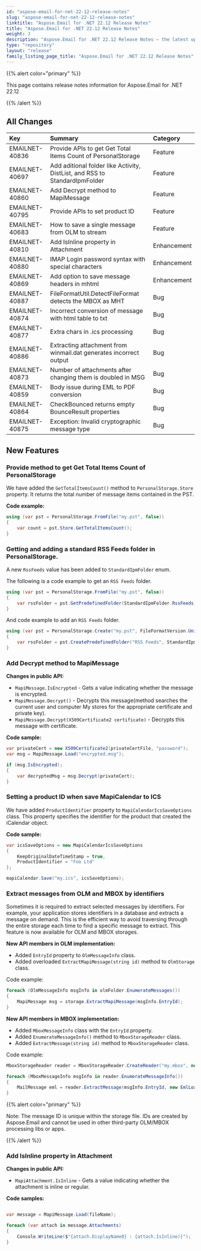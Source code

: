 ```yaml
---
id: "aspose-email-for-net-22-12-release-notes"
slug: "aspose-email-for-net-22-12-release-notes"
linktitle: "Aspose.Email for .NET 22.12 Release Notes"
title: "Aspose.Email for .NET 22.12 Release Notes"
weight: 3
description: "Aspose.Email for .NET 22.12 Release Notes – the latest updates and fixes."
type: "repository"
layout: "release"
family_listing_page_title: "Aspose.Email for .NET 22.12 Release Notes"
---
```


{{% alert color="primary" %}}

This page contains release notes information for Aspose.Email for .NET 22.12

{{% /alert %}}

## **All Changes**

|**Key**|**Summary**|**Category**|
| :- | :- | :- |
|EMAILNET-40836|Provide APIs to get Get Total Items Count of PersonalStorage|Feature|
|EMAILNET-40697|Add aditional folder like Activity, DistList, and RSS to StandardIpmFolder|Feature|
|EMAILNET-40860|Add Decrypt method to MapiMessage|Feature|
|EMAILNET-40795|Provide APIs to set product ID|Feature|
|EMAILNET-40683|How to save a single message from OLM to stream|Feature|
|EMAILNET-40810|Add IsInline property in Attachment|Enhancement|
|EMAILNET-40880|IMAP Login password syntax with special characters|Enhancement|
|EMAILNET-40869|Add option to save message headers in mhtml|Enhancement|
|EMAILNET-40887|FileFormatUtil.DetectFileFormat detects the MBOX as MHT|Bug|
|EMAILNET-40874|Incorrect conversion of message with html table to txt|Bug|
|EMAILNET-40877|Extra chars in .ics processing|Bug|
|EMAILNET-40886|Extracting attachment from winmail.dat generates incorrect output|Bug|
|EMAILNET-40873|Number of attachments after changing them is doubled in MSG|Bug|
|EMAILNET-40859|Body issue during EML to PDF conversion|Bug|
|EMAILNET-40864|CheckBounced returns empty BounceResult properties|Bug|
|EMAILNET-40875|Exception: Invalid cryptographic message type|Bug|

## **New Features**

### **Provide method to get Get Total Items Count of PersonalStorage**

We have added the `GetTotalItemsCount()` method to `PersonalStorage.Store` property. It returns the total number of message items contained in the PST.

**Code example:**

```csharp
using (var pst = PersonalStorage.FromFile("my.pst", false))
{
    var count = pst.Store.GetTotalItemsCount();
}
```

### **Getting and adding a standard RSS Feeds folder in PersonalStorage.**

A new `RssFeeds` value has been added to `StandardIpmFolder` enum.

The following is a code example to get an `RSS Feeds` folder.

```csharp
using (var pst = PersonalStorage.FromFile("my.pst", false))
{
    var rssFolder = pst.GetPredefinedFolder(StandardIpmFolder.RssFeeds);
}
```

And code example to add an `RSS Feeds` folder.

```csharp
using (var pst = PersonalStorage.Create("my.pst", FileFormatVersion.Unicode))
{
    var rssFolder = pst.CreatePredefinedFolder("RSS Feeds", StandardIpmFolder.RssFeeds);
}
```

### **Add Decrypt method to MapiMessage**

**Changes in public API:**

- `MapiMessage.IsEncrypted` - Gets a value indicating whether the message is encrypted.
- `MapiMessage.Decrypt()` - Decrypts this message(method searches the current user and computer My stores for the appropriate certificate and private key).
- `MapiMessage.Decrypt(X509Certificate2 certificate)` - Decrypts this message with certificate.

**Code sample:**

```csharp
var privateCert = new X509Certificate2(privateCertFile, "password");
var msg = MapiMessage.Load("encrypted.msg");

if (msg.IsEncrypted);
{
    var decryptedMsg = msg.Decrypt(privateCert);
}
```

### **Setting a product ID when save MapiCalendar to ICS**

We have added `ProductIdentifier` property to `MapiCalendarIcsSaveOptions` class. This property specifies the identifier for the product that created the iCalendar object.

**Code sample:**

```csharp
var icsSaveOptions = new MapiCalendarIcsSaveOptions
{
    KeepOriginalDateTimeStamp = true,
    ProductIdentifier = "Foo Ltd"
};

mapiCalendar.Save("my.ics", icsSaveOptions);
```

### Extract messages from OLM and MBOX by identifiers

Sometimes it is required to extract selected messages by identifiers. For example, your application  stores identifiers in a database and extracts a message on demand. This is the efficient way to avoid traversing through the entire storage each time to find a specific message to extract.
This feature is now available for OLM and MBOX storages.

**New API members in OLM implementation:**

- Added `EntryId` property to `OlmMessageInfo` class.
- Added overloaded `ExtractMapiMessage(string id)` method to `OlmStorage` class.

Code example:

```csharp
foreach (OlmMessageInfo msgInfo in olmFolder.EnumerateMessages())
{
    MapiMessage msg = storage.ExtractMapiMessage(msgInfo.EntryId);
}
```

**New API members in MBOX implementation:**

- Added `MboxMessageInfo` class with the `EntryId` property.
- Added `EnumerateMessageInfo()` method to `MboxStorageReader` class.
- Added `ExtractMessage(string id)` method to `MboxStorageReader` class.

Code example:

```csharp
MboxStorageReader reader = MboxStorageReader.CreateReader("my.mbox", new MboxLoadOptions());

foreach (MboxMessageInfo msgInfo in reader.EnumerateMessageInfo())
{
    MailMessage eml = reader.ExtractMessage(msgInfo.EntryId, new EmlLoadOptions());
}
```

{{% alert color="primary" %}}

Note: The message ID is unique within the storage file. IDs are created by Aspose.Email and cannot be used in other third-party OLM/MBOX processing libs or apps.

{{% /alert %}}

### Add IsInline property in Attachment

**Changes in public API:**

- `MapiAttachment.IsInline` - Gets a value indicating whether the attachment is inline or regular.

**Code samples:**

```csharp

var message = MapiMessage.Load(fileName);

foreach (var attach in message.Attachments)
{
    Console.WriteLine($"{attach.DisplayName0} : {attach.IsInline)}");
}
```
